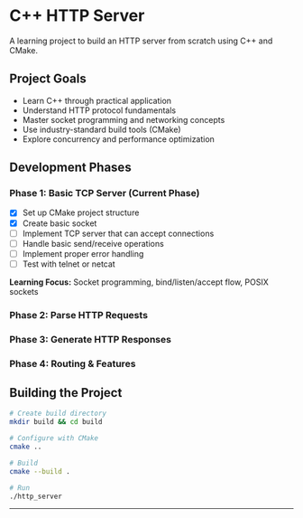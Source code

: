 # C++ HTTP Server

A learning project to build an HTTP server from scratch using C++ and CMake.

## Project Goals

- Learn C++ through practical application
- Understand HTTP protocol fundamentals
- Master socket programming and networking concepts
- Use industry-standard build tools (CMake)
- Explore concurrency and performance optimization

## Development Phases

### Phase 1: Basic TCP Server **(Current Phase)**
- [x] Set up CMake project structure
- [X] Create basic socket
- [ ] Implement TCP server that can accept connections
- [ ] Handle basic send/receive operations
- [ ] Implement proper error handling
- [ ] Test with telnet or netcat

**Learning Focus:** Socket programming, bind/listen/accept flow, POSIX sockets

### Phase 2: Parse HTTP Requests

### Phase 3: Generate HTTP Responses

### Phase 4: Routing & Features

## Building the Project

```bash
# Create build directory
mkdir build && cd build

# Configure with CMake
cmake ..

# Build
cmake --build .

# Run
./http_server
```
---

